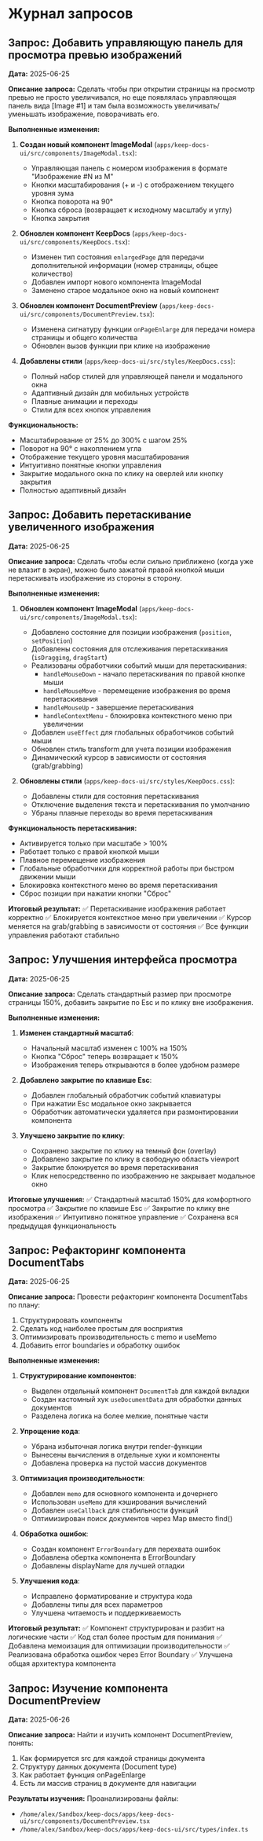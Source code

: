 # Журнал запросов

## Запрос: Добавить управляющую панель для просмотра превью изображений

**Дата:** 2025-06-25

**Описание запроса:** Сделать чтобы при открытии страницы на просмотр превью не просто увеличивался, но еще появлялась управляющая панель вида [Image #1] и там была возможность увеличивать/уменьшать изображение, поворачивать его.

**Выполненные изменения:**

1. **Создан новый компонент ImageModal** (`apps/keep-docs-ui/src/components/ImageModal.tsx`):
   - Управляющая панель с номером изображения в формате "Изображение #N из M"
   - Кнопки масштабирования (+ и -) с отображением текущего уровня зума
   - Кнопка поворота на 90°
   - Кнопка сброса (возвращает к исходному масштабу и углу)
   - Кнопка закрытия

2. **Обновлен компонент KeepDocs** (`apps/keep-docs-ui/src/components/KeepDocs.tsx`):
   - Изменен тип состояния `enlargedPage` для передачи дополнительной информации (номер страницы, общее количество)
   - Добавлен импорт нового компонента ImageModal
   - Заменено старое модальное окно на новый компонент

3. **Обновлен компонент DocumentPreview** (`apps/keep-docs-ui/src/components/DocumentPreview.tsx`):
   - Изменена сигнатуру функции `onPageEnlarge` для передачи номера страницы и общего количества
   - Обновлен вызов функции при клике на изображение

4. **Добавлены стили** (`apps/keep-docs-ui/src/styles/KeepDocs.css`):
   - Полный набор стилей для управляющей панели и модального окна
   - Адаптивный дизайн для мобильных устройств
   - Плавные анимации и переходы
   - Стили для всех кнопок управления

**Функциональность:**
- Масштабирование от 25% до 300% с шагом 25%
- Поворот на 90° с накоплением угла
- Отображение текущего уровня масштабирования
- Интуитивно понятные кнопки управления
- Закрытие модального окна по клику на оверлей или кнопку закрытия
- Полностью адаптивный дизайн

## Запрос: Добавить перетаскивание увеличенного изображения

**Дата:** 2025-06-25

**Описание запроса:** Сделать чтобы если сильно приближено (когда уже не влазит в экран), можно было зажатой правой кнопкой мыши перетаскивать изображение из стороны в сторону.

**Выполненные изменения:**

1. **Обновлен компонент ImageModal** (`apps/keep-docs-ui/src/components/ImageModal.tsx`):
   - Добавлено состояние для позиции изображения (`position`, `setPosition`)
   - Добавлены состояния для отслеживания перетаскивания (`isDragging`, `dragStart`)
   - Реализованы обработчики событий мыши для перетаскивания:
     - `handleMouseDown` - начало перетаскивания по правой кнопке мыши
     - `handleMouseMove` - перемещение изображения во время перетаскивания
     - `handleMouseUp` - завершение перетаскивания
     - `handleContextMenu` - блокировка контекстного меню при увеличении
   - Добавлен `useEffect` для глобальных обработчиков событий мыши
   - Обновлен стиль transform для учета позиции изображения
   - Динамический курсор в зависимости от состояния (grab/grabbing)

2. **Обновлены стили** (`apps/keep-docs-ui/src/styles/KeepDocs.css`):
   - Добавлены стили для состояния перетаскивания
   - Отключение выделения текста и перетаскивания по умолчанию
   - Убраны плавные переходы во время перетаскивания

**Функциональность перетаскивания:**
- Активируется только при масштабе > 100%
- Работает только с правой кнопкой мыши
- Плавное перемещение изображения
- Глобальные обработчики для корректной работы при быстром движении мыши
- Блокировка контекстного меню во время перетаскивания
- Сброс позиции при нажатии кнопки "Сброс"

**Итоговый результат:**
✅ Перетаскивание изображения работает корректно
✅ Блокируется контекстное меню при увеличении
✅ Курсор меняется на grab/grabbing в зависимости от состояния
✅ Все функции управления работают стабильно

## Запрос: Улучшения интерфейса просмотра

**Дата:** 2025-06-25

**Описание запроса:** Сделать стандартный размер при просмотре страницы 150%, добавить закрытие по Esc и по клику вне изображения.

**Выполненные изменения:**

1. **Изменен стандартный масштаб**:
   - Начальный масштаб изменен с 100% на 150%
   - Кнопка "Сброс" теперь возвращает к 150%
   - Изображения теперь открываются в более удобном размере

2. **Добавлено закрытие по клавише Esc**:
   - Добавлен глобальный обработчик событий клавиатуры
   - При нажатии Esc модальное окно закрывается
   - Обработчик автоматически удаляется при размонтировании компонента

3. **Улучшено закрытие по клику**:
   - Сохранено закрытие по клику на темный фон (overlay)
   - Добавлено закрытие по клику в свободную область viewport
   - Закрытие блокируется во время перетаскивания
   - Клик непосредственно по изображению не закрывает модальное окно

**Итоговые улучшения:**
✅ Стандартный масштаб 150% для комфортного просмотра
✅ Закрытие по клавише Esc
✅ Закрытие по клику вне изображения
✅ Интуитивно понятное управление
✅ Сохранена вся предыдущая функциональность

## Запрос: Рефакторинг компонента DocumentTabs

**Дата:** 2025-06-25

**Описание запроса:** Провести рефакторинг компонента DocumentTabs по плану:
1. Структурировать компоненты
2. Сделать код наиболее простым для восприятия
3. Оптимизировать производительность с memo и useMemo
4. Добавить error boundaries и обработку ошибок

**Выполненные изменения:**

1. **Структурирование компонентов**:
   - Выделен отдельный компонент `DocumentTab` для каждой вкладки
   - Создан кастомный хук `useDocumentData` для обработки данных документов
   - Разделена логика на более мелкие, понятные части

2. **Упрощение кода**:
   - Убрана избыточная логика внутри render-функции
   - Вынесены вычисления в отдельные хуки и компоненты
   - Добавлена проверка на пустой массив документов

3. **Оптимизация производительности**:
   - Добавлен `memo` для основного компонента и дочернего
   - Использован `useMemo` для кэширования вычислений
   - Добавлен `useCallback` для стабильности функций
   - Оптимизирован поиск документов через Map вместо find()

4. **Обработка ошибок**:
   - Создан компонент `ErrorBoundary` для перехвата ошибок
   - Добавлена обертка компонента в ErrorBoundary
   - Добавлены displayName для лучшей отладки

5. **Улучшения кода**:
   - Исправлено форматирование и структура кода
   - Добавлены типы для всех параметров
   - Улучшена читаемость и поддерживаемость

**Итоговый результат:**
✅ Компонент структурирован и разбит на логические части
✅ Код стал более простым для понимания
✅ Добавлена мемоизация для оптимизации производительности
✅ Реализована обработка ошибок через Error Boundary
✅ Улучшена общая архитектура компонента

## Запрос: Изучение компонента DocumentPreview

**Дата:** 2025-06-26

**Описание запроса:** Найти и изучить компонент DocumentPreview, понять:
1. Как формируется src для каждой страницы документа
2. Структуру данных документа (Document type)
3. Как работает функция onPageEnlarge
4. Есть ли массив страниц в документе для навигации

**Результаты изучения:**
Проанализированы файлы:
- `/home/alex/Sandbox/keep-docs/apps/keep-docs-ui/src/components/DocumentPreview.tsx`
- `/home/alex/Sandbox/keep-docs/apps/keep-docs-ui/src/types/index.ts`